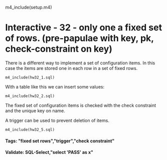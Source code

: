 
m4_include(setup.m4)

# Interactive - 32 - only one a fixed set of rows.		(pre-papulae with key, pk, check-constraint on key)

There is a different way to implement a set of configuration items.  In this case the items
are stored one in each row in a set of fixed rows.


```
m4_include(hw32_1.sql)
```

With a table like this we can insert some values:

```
m4_include(hw32_2.sql)
```

The fixed set of configuration items is checked with the check constraint
and the unique key on name.

A trigger can be used to prevent deletion of items.

```
m4_include(hw32_5.sql)
```

#### Tags: "fixed set rows","trigger","check constraint"

#### Validate: SQL-Select,"select 'PASS' as x"
